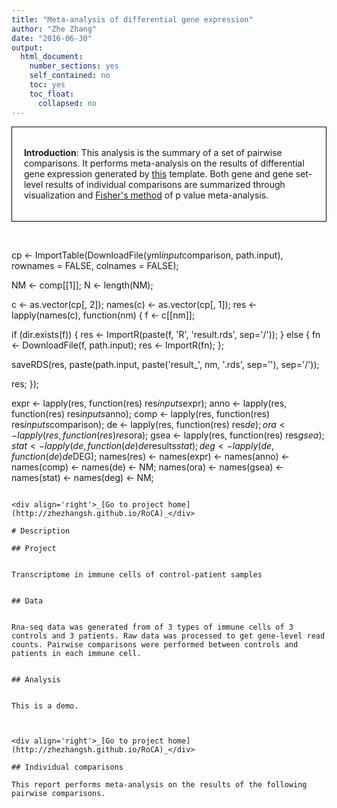 ```yaml
---
title: "Meta-analysis of differential gene expression"
author: "Zhe Zhang"
date: "2016-06-30"
output:
  html_document:
    number_sections: yes
    self_contained: no
    toc: yes
    toc_float:
      collapsed: no
---
```


<div style="border:black 1px solid; padding: 0.5cm 0.5cm">

**Introduction**: This analysis is the summary of a set of pairwise comparisons. It performs meta-analysis on the results of differential gene expression generated by [this](https://raw.githubusercontent.com/zhezhangsh/RoCA/master/template/de/pairwise_comparison/pairwise_comparison.Rmd) template. Both gene and gene set-level results of individual comparisons are summarized through visualization and [Fisher's method](https://en.wikipedia.org/wiki/Fisher%27s_method) of p value meta-analysis. 

</div>

&nbsp;


cp <- ImportTable(DownloadFile(yml$input$comparison, path.input), rownames = FALSE, colnames = FALSE); 

NM <- comp[[1]]; 
N  <- length(NM);

c <- as.vector(cp[, 2]); 
names(c) <- as.vector(cp[, 1]); 
res <- lapply(names(c), function(nm) {
  f <- c[[nm]]; 
  
  if (dir.exists(f)) {
    res <- ImportR(paste(f, 'R', 'result.rds', sep='/')); 
  } else {
    fn <- DownloadFile(f, path.input); 
    res <- ImportR(fn); 
  };
  
  saveRDS(res, paste(path.input, paste('result_', nm, '.rds', sep=''), sep='/')); 

  res; 
});

expr <- lapply(res, function(res) res$inputs$expr);
anno <- lapply(res, function(res) res$inputs$anno);
comp <- lapply(res, function(res) res$inputs$comparison);
de   <- lapply(res, function(res) res$de); 
ora  <- lapply(res, function(res) res$ora); 
gsea <- lapply(res, function(res) res$gsea); 
stat <- lapply(de, function(de) de$results$stat); 
deg  <- lapply(de, function(de) de$DEG); 
names(res) <- names(expr) <- names(anno) <- names(comp) <- names(de) <- NM;
names(ora) <- names(gsea) <- names(stat) <- names(deg) <- NM; 
```

<div align='right'>_[Go to project home](http://zhezhangsh.github.io/RoCA)_</div> 

# Description
  
## Project


Transcriptome in immune cells of control-patient samples


## Data


Rna-seq data was generated from of 3 types of immune cells of 3 controls and 3 patients. Raw data was processed to get gene-level read counts. Pairwise comparisons were performed between controls and patients in each immune cell.


## Analysis


This is a demo.



<div align='right'>_[Go to project home](http://zhezhangsh.github.io/RoCA)_</div> 

## Individual comparisons

This report performs meta-analysis on the results of the following pairwise comparisons.  































